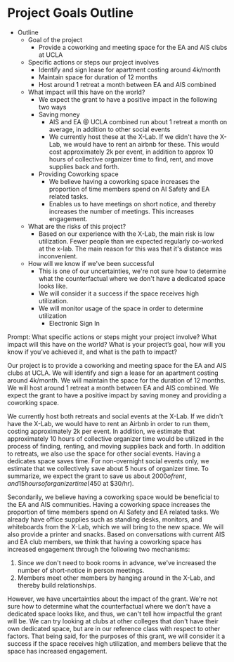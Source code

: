 # Project Goals Outline


* Outline
    * Goal of the project
        * Provide a coworking and meeting space for the EA and AIS clubs at UCLA
    * Specific actions or steps our project involves
        * Identify and sign lease for apartment costing around 4k/month
        * Maintain space for duration of 12 months
        * Host around 1 retreat a month between EA and AIS combined
    * What impact will this have on the world?
        * We expect the grant to have a positive impact in the following two ways
        * Saving money
            * AIS and EA @ UCLA combined run about 1 retreat a month on average, in addition to other social events
            * We currently host these at the X-Lab. If we didn't have the X-Lab, we would have to rent an airbnb for these. This would cost approximately 2k per event, in addition to approx 10 hours of collective organizer time to find, rent, and move supplies back and forth.
        * Providing Coworking space
            * We believe having a coworking space increases the proportion of time members spend on AI Safety and EA related tasks.
            * Enables us to have meetings on short notice, and thereby increases the number of meetings. This increases engagement.
    * What are the risks of this project?
        * Based on our experience with the X-Lab, the main risk is low utilization. Fewer people than we expected regularly co-worked at the x-lab. The main reason for this was that it's distance was inconvenient.
    * How will we know if we've been successful
        * This is one of our uncertainties, we're not sure how to determine what the counterfactual where we don't have a dedicated space looks like.
        * We will consider it a success if the space receives high utilization.
        * We will monitor usage of the space in order to determine utilization
            * Electronic Sign In

Prompt:
What specific actions or steps might your project involve? What impact will this have on the world?
What is your project’s goal, how will you know if you’ve achieved it, and what is the path to impact?

Our project is to provide a coworking and meeting space for the EA and AIS clubs at UCLA. We will identify and sign a lease for an apartment costing around 4k/month. We will maintain the space for the duration of 12 months. We will host around 1 retreat a month between EA and AIS combined. We expect the grant to have a positive impact by saving money and providing a coworking space.

We currently host both retreats and social events at the X-Lab. If we didn't have the X-Lab, we would have to rent an Airbnb in order to run them, costing approximately 2k per event. In addition, we estimate that approximately 10 hours of collective organizer time would be utilized in the process of finding, renting, and moving supplies back and forth. In addition to retreats, we also use the space for other social events. Having a dedicates space saves time. For non-overnight social events only, we estimate that we collectively save about 5 hours of organizer time. To summarize, we expect the grant to save us about $2000 of rent, and 15 hours of organizer time ($450 at $30/hr).

Secondarily, we believe having a coworking space would be beneficial to the EA and AIS communities. Having a coworking space increases the proportion of time members spend on AI Safety and EA related tasks. We already have office supplies such as standing desks, monitors, and whiteboards from the X-Lab, which we will bring to the new space. We will also provide a printer and snacks. Based on conversations with current AIS and EA club members, we think that having a coworking space has increased engagement through the following two mechanisms:
1. Since we don't need to book rooms in advance, we've increased the number of short-notice in person meetings.
2. Members meet other members by hanging around in the X-Lab, and thereby build relationships.

However, we have uncertainties about the impact of the grant. We're not sure how to determine what the counterfactual where we don't have a dedicated space looks like, and thus, we can't tell how impactful the grant will be. We can try looking at clubs at other colleges that don't have their own dedicated space, but are in our reference class with respect to other factors. That being said, for the purposes of this grant, we will consider it a success if the space receives high utilization, and members believe that the space has increased engagement. 